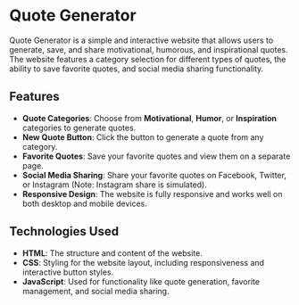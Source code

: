 # Quote Generator

Quote Generator is a simple and interactive website that allows users to generate, save, and share motivational, humorous, and inspirational quotes. The website features a category selection for different types of quotes, the ability to save favorite quotes, and social media sharing functionality.

## Features

- **Quote Categories**: Choose from **Motivational**, **Humor**, or **Inspiration** categories to generate quotes.
- **New Quote Button**: Click the button to generate a quote from any category.
- **Favorite Quotes**: Save your favorite quotes and view them on a separate page.
- **Social Media Sharing**: Share your favorite quotes on Facebook, Twitter, or Instagram (Note: Instagram share is simulated).
- **Responsive Design**: The website is fully responsive and works well on both desktop and mobile devices.

## Technologies Used

- **HTML**: The structure and content of the website.
- **CSS**: Styling for the website layout, including responsiveness and interactive button styles.
- **JavaScript**: Used for functionality like quote generation, favorite management, and social media sharing.



